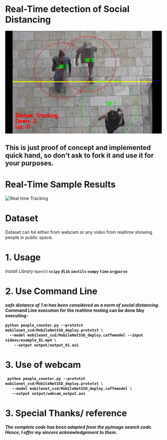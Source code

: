# Real-Time detection of Social Distancing

![Sample Output](output/image/sample_output.png)

## This is just proof of concept and implemented quick hand, so don't ask to fork it and use it for your purposes.

# Real-Time Sample Results
![Real time Tracking](output/image/output_01.gif)

# Dataset
Dataset can be either from webcam or any video from realtime showing people in public space. 

# 1. Usage
*Install Library*
`OpenCV`<b>
`scipy` <b>
`dlib` <b>
`imutils`<b>
`numpy`<b>
`time`<b>
`argparse`<b>


# 2. Use Command Line

*safe distance of 1 m has been considered as a norm of social distancing.*
Command Line execution for the realtime testing can be done bby executing-
```
python people_counter.py --prototxt mobilenet_ssd/MobileNetSSD_deploy.prototxt \
  --model mobilenet_ssd/MobileNetSSD_deploy.caffemodel --input videos/example_01.mp4 \
    --output output/output_01.avi
```

# 3. Use of webcam

```
 python people_counter.py --prototxt mobilenet_ssd/MobileNetSSD_deploy.prototxt \
   --model mobilenet_ssd/MobileNetSSD_deploy.caffemodel \
   --output output/webcam_output.avi

```

# 3. Special Thanks/ reference

*The complete code has been adapted from the pyimage search code. Hence, I offer my sincere acknowledgement to them.* 